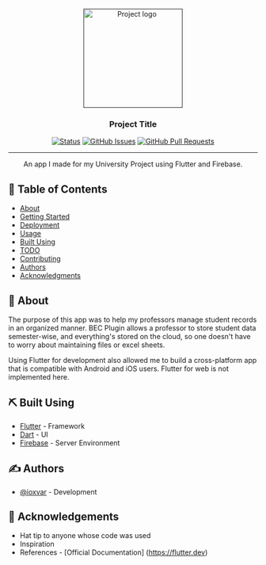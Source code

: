 <p align="center">
  <a href="" rel="noopener">
 <img width=200px height=200px src="https://i.imgur.com/6wj0hh6.jpg" alt="Project logo"></a>
</p>

<h3 align="center">Project Title</h3>

<div align="center">

[![Status](https://img.shields.io/badge/status-active-success.svg)]()
[![GitHub Issues](https://img.shields.io/github/issues/kylelobo/The-Documentation-Compendium.svg)](https://github.com/ioxvar/BEC-plugin/issues)
[![GitHub Pull Requests](https://img.shields.io/github/issues-pr/kylelobo/The-Documentation-Compendium.svg)](https://github.com/ioxvar/BEC-plugin/pulls)

</div>

---

<p align="center"> An app I made for my University Project using Flutter and Firebase.
    <br> 
</p>

## 📝 Table of Contents

- [About](#about)
- [Getting Started](#getting_started)
- [Deployment](#deployment)
- [Usage](#usage)
- [Built Using](#built_using)
- [TODO](../TODO.md)
- [Contributing](../CONTRIBUTING.md)
- [Authors](#authors)
- [Acknowledgments](#acknowledgement)

## 🧐 About <a name = "about"></a>


The purpose of this app was to help my professors manage student records in an organized manner. BEC Plugin allows a professor to store student data semester-wise, and everything's stored on the cloud, so one doesn't have to worry about maintaining files or excel sheets.

Using Flutter for development also allowed me to build a cross-platform app that is compatible with Android and iOS users. Flutter for web is not implemented here.



## ⛏️ Built Using <a name = "built_using"></a>

- [Flutter](https://flutter.dev) - Framework
- [Dart](https://dart.dev) -  UI
- [Firebase](https://firebase.google.com) - Server Environment

## ✍️ Authors <a name = "authors"></a>

- [@ioxvar](https://github.com/ioxvar) - Development

## 🎉 Acknowledgements <a name = "acknowledgement"></a>

- Hat tip to anyone whose code was used
- Inspiration
- References - [Official Documentation] (https://flutter.dev)